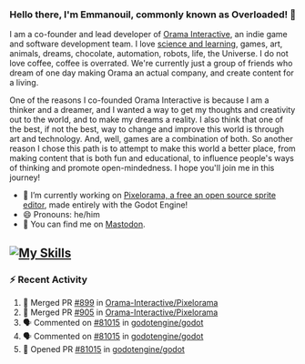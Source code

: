 ### Hello there, I'm Emmanouil, commonly known as Overloaded! 👋
I am a co-founder and lead developer of [Orama Interactive](https://www.orama-interactive.com/), an indie game and software development team. I love [science and learning](https://github.com/OverloadedOrama/KnowledgeBase), games, art, animals, dreams, chocolate, automation, robots, life, the Universe. I do not love coffee, coffee is overrated. We're currently just a group of friends who dream of one day making Orama an actual company, and create content for a living.

One of the reasons I co-founded Orama Interactive is because I am a thinker and a dreamer, and I wanted a way to get my thoughts and creativity out to the world, and to make my dreams a reality. I also think that one of the best, if not the best, way to change and improve this world is through art and technology. And, well, games are a combination of both. So another reason I chose this path is to attempt to make this world a better place, from making content that is both fun and educational, to influence people's ways of thinking and promote open-mindedness. I hope you'll join me in this journey!

- 🔭 I’m currently working on [Pixelorama, a free an open source sprite editor](https://github.com/Orama-Interactive/Pixelorama), made entirely with the Godot Engine!
- 😄 Pronouns: he/him
- 🐘 You can find me on <a rel="me" href="https://mastodon.social/@Overloaded">Mastodon</a>.

[![My Skills](https://skillicons.dev/icons?i=godot,py,cpp,cs,git,linux,html)](https://skillicons.dev)
---

### :zap: Recent Activity

<!--START_SECTION:activity-->
1. 🎉 Merged PR [#899](https://github.com/Orama-Interactive/Pixelorama/pull/899) in [Orama-Interactive/Pixelorama](https://github.com/Orama-Interactive/Pixelorama)
2. 🎉 Merged PR [#905](https://github.com/Orama-Interactive/Pixelorama/pull/905) in [Orama-Interactive/Pixelorama](https://github.com/Orama-Interactive/Pixelorama)
3. 🗣 Commented on [#81015](https://github.com/godotengine/godot/pull/81015#issuecomment-1694725894) in [godotengine/godot](https://github.com/godotengine/godot)
4. 🗣 Commented on [#81015](https://github.com/godotengine/godot/pull/81015#issuecomment-1694687734) in [godotengine/godot](https://github.com/godotengine/godot)
5. 💪 Opened PR [#81015](https://github.com/godotengine/godot/pull/81015) in [godotengine/godot](https://github.com/godotengine/godot)
<!--END_SECTION:activity-->

<!--
**OverloadedOrama/OverloadedOrama** is a ✨ _special_ ✨ repository because its `README.md` (this file) appears on your GitHub profile.

Here are some ideas to get you started:

- 👯 I’m looking to collaborate on ...
- 🤔 I’m looking for help with ...
- 💬 Ask me about ...
- 📫 How to reach me: ...
- ⚡ Fun fact: ...
-->
